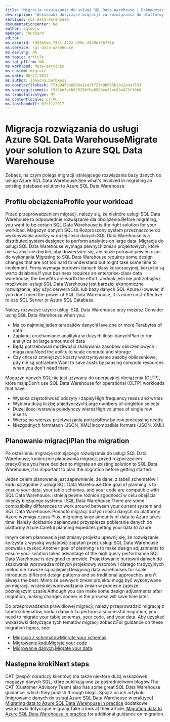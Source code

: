 ```yaml
---
title: "Migracja rozwiązania do usługi SQL Data Warehouse | Dokumentacja firmy Microsoft"
description: "Wskazówki dotyczące migracji za rozwiązania do platformy Azure SQL Data Warehouse."
services: sql-data-warehouse
documentationcenter: NA
author: sqlmojo
manager: jhubbard
editor: 
ms.assetid: 198365eb-7451-4222-b99c-d1d9ef687f1b
ms.service: sql-data-warehouse
ms.devlang: NA
ms.topic: article
ms.tgt_pltfrm: NA
ms.workload: data-services
ms.custom: migrate
ms.date: 06/27/2017
ms.author: joeyong;barbkess
ms.openlocfilehash: 771b9456e66b8a1e41f72340b695b19e2adaf793
ms.sourcegitcommit: f537befafb079256fba0529ee554c034d73f36b0
ms.translationtype: MT
ms.contentlocale: pl-PL
ms.lasthandoff: 07/11/2017
---
```

# <a name="migrate-your-solution-to-azure-sql-data-warehouse"></a><span data-ttu-id="06f0e-103">Migracja rozwiązania do usługi Azure SQL Data Warehouse</span><span class="sxs-lookup"><span data-stu-id="06f0e-103">Migrate your solution to Azure SQL Data Warehouse</span></span>
<span data-ttu-id="06f0e-104">Zobacz, na czym polega migracji istniejącego rozwiązania bazy danych do usługi Azure SQL Data Warehouse.</span><span class="sxs-lookup"><span data-stu-id="06f0e-104">See what's involved in migrating an existing database solution to Azure SQL Data Warehouse.</span></span> 

## <a name="profile-your-workload"></a><span data-ttu-id="06f0e-105">Profilu obciążenia</span><span class="sxs-lookup"><span data-stu-id="06f0e-105">Profile your workload</span></span>
<span data-ttu-id="06f0e-106">Przed przeprowadzeniem migracji, należy się, że niektóre usługi SQL Data Warehouse to odpowiednie rozwiązanie dla obciążenia.</span><span class="sxs-lookup"><span data-stu-id="06f0e-106">Before migrating, you want to be certain SQL Data Warehouse is the right solution for your workload.</span></span> <span data-ttu-id="06f0e-107">Magazyn danych SQL to Rozproszony system przeznaczone do wykonywania analizy w dużej ilości danych.</span><span class="sxs-lookup"><span data-stu-id="06f0e-107">SQL Data Warehouse is a distributed system designed to perform analytics on large data.</span></span>  <span data-ttu-id="06f0e-108">Migracja do usługi SQL Data Warehouse wymaga pewnych zmian projektowych, które nie są zbyt niezbędne, aby dowiedzieć się, ale może potrwać pewien czas do wykonania.</span><span class="sxs-lookup"><span data-stu-id="06f0e-108">Migrating to SQL Data Warehouse requires some design changes that are not too hard to understand but might take some time to implement.</span></span> <span data-ttu-id="06f0e-109">Firmy wymaga hurtowni danych klasy korporacyjnej, korzyści są warto działania.</span><span class="sxs-lookup"><span data-stu-id="06f0e-109">If your business requires an enterprise-class data warehouse, the benefits are worth the effort.</span></span> <span data-ttu-id="06f0e-110">Jednak jeśli nie potrzebujesz możliwości usługi SQL Data Warehouse jest bardziej ekonomiczne rozwiązanie, aby użyć serwera SQL lub bazy danych SQL Azure.</span><span class="sxs-lookup"><span data-stu-id="06f0e-110">However, if you don't need the power of SQL Data Warehouse, it is more cost-effective to use SQL Server or Azure SQL Database.</span></span>

<span data-ttu-id="06f0e-111">Należy rozważyć użycie usługi SQL Data Warehouse przy możesz:</span><span class="sxs-lookup"><span data-stu-id="06f0e-111">Consider using SQL Data Warehouse when you:</span></span>
- <span data-ttu-id="06f0e-112">Ma co najmniej jeden terabajtów danych</span><span class="sxs-lookup"><span data-stu-id="06f0e-112">Have one or more Terabytes of data</span></span>
- <span data-ttu-id="06f0e-113">Zaplanuj uruchamianie analityka w dużych ilości danych</span><span class="sxs-lookup"><span data-stu-id="06f0e-113">Plan to run analytics on large amounts of data</span></span>
- <span data-ttu-id="06f0e-114">Będą potrzebowali możliwości skalowania zasobów obliczeniowych i magazynu</span><span class="sxs-lookup"><span data-stu-id="06f0e-114">Need the ability to scale compute and storage</span></span> 
- <span data-ttu-id="06f0e-115">Czy chcesz zmniejszyć koszty wstrzymywanie zasoby obliczeniowe, gdy nie są potrzebne.</span><span class="sxs-lookup"><span data-stu-id="06f0e-115">Want to save costs by pausing compute resources when you don't need them.</span></span>

<span data-ttu-id="06f0e-116">Magazyn danych SQL nie jest używany do operacyjnej obciążenia (OLTP), które mają:</span><span class="sxs-lookup"><span data-stu-id="06f0e-116">Don't use SQL Data Warehouse for operational (OLTP) workloads that have:</span></span>
- <span data-ttu-id="06f0e-117">Wysoka częstotliwość odczyty i zapisy</span><span class="sxs-lookup"><span data-stu-id="06f0e-117">High frequency reads and writes</span></span>
- <span data-ttu-id="06f0e-118">Wybiera dużą liczbę pojedynczych</span><span class="sxs-lookup"><span data-stu-id="06f0e-118">Large numbers of singleton selects</span></span>
- <span data-ttu-id="06f0e-119">Dużej ilości wstawia pojedynczy wiersz</span><span class="sxs-lookup"><span data-stu-id="06f0e-119">High volumes of single row inserts</span></span>
- <span data-ttu-id="06f0e-120">Wiersz po wierszu przetwarzania potrzeb</span><span class="sxs-lookup"><span data-stu-id="06f0e-120">Row by row processing needs</span></span>
- <span data-ttu-id="06f0e-121">Niezgodnych formatach (JSON, XML)</span><span class="sxs-lookup"><span data-stu-id="06f0e-121">Incompatible formats (JSON, XML)</span></span>


## <a name="plan-the-migration"></a><span data-ttu-id="06f0e-122">Planowanie migracji</span><span class="sxs-lookup"><span data-stu-id="06f0e-122">Plan the migration</span></span>

<span data-ttu-id="06f0e-123">Po określeniu migrację istniejącego rozwiązania do usługi SQL Data Warehouse, koniecznie planowania migracji, przed rozpoczęciem pracy.</span><span class="sxs-lookup"><span data-stu-id="06f0e-123">Once you have decided to migrate an existing solution to SQL Data Warehouse, it is important to plan the migration before getting started.</span></span> 

<span data-ttu-id="06f0e-124">Jeden celem planowania jest zapewnienie, że dane, z tabeli schematów i kodu są zgodne z usługi SQL Data Warehouse.</span><span class="sxs-lookup"><span data-stu-id="06f0e-124">One goal of planning is to ensure your data, your table schemas, and your code are compatible with SQL Data Warehouse.</span></span> <span data-ttu-id="06f0e-125">Istnieją pewne różnice zgodności w celu obejścia między bieżącego systemu i SQL Data Warehouse.</span><span class="sxs-lookup"><span data-stu-id="06f0e-125">There are some compatibility differences to work around between your current system and SQL Data Warehouse.</span></span> <span data-ttu-id="06f0e-126">Ponadto migracji dużych ilości danych do platformy Azure wymaga czasu.</span><span class="sxs-lookup"><span data-stu-id="06f0e-126">Plus, migrating large amounts of data to Azure takes time.</span></span> <span data-ttu-id="06f0e-127">Należy dokładnie zaplanować przyspiesza pobieranie danych do platformy Azure.</span><span class="sxs-lookup"><span data-stu-id="06f0e-127">Careful planning expedites getting your data to Azure.</span></span> 

<span data-ttu-id="06f0e-128">Innym celem planowania jest zmiany projektu upewnij się, że rozwiązanie korzysta z wysoką wydajność zapytań przez usługi SQL Data Warehouse pozwala uzyskać.</span><span class="sxs-lookup"><span data-stu-id="06f0e-128">Another goal of planning is to make design adjustments to ensure your solution takes advantage of the high query performance SQL Data Warehouse is designed to provide.</span></span> <span data-ttu-id="06f0e-129">Projektowanie hurtowni danych do skalowania wprowadza różnych projektowy wzorców i dlatego tradycyjnych metod nie zawsze są najlepiej.</span><span class="sxs-lookup"><span data-stu-id="06f0e-129">Designing data warehouses for scale introduces different design patterns and so traditional approaches aren't always the best.</span></span> <span data-ttu-id="06f0e-130">Mimo że pewnych zmian projektu mogą być wykonywane po migracji, wcześniej wprowadzania zmian w procesie zapisze późniejszym czasie.</span><span class="sxs-lookup"><span data-stu-id="06f0e-130">Although you can make some design adjustments after migration, making changes sooner in the process will save time later.</span></span>

<span data-ttu-id="06f0e-131">Do przeprowadzenia prawidłowej migracji, należy przeprowadzić migrację z tabeli schematów, kodu i danych.</span><span class="sxs-lookup"><span data-stu-id="06f0e-131">To perform a successful migration, you need to migrate your table schemas, your code, and your data.</span></span> <span data-ttu-id="06f0e-132">Aby uzyskać wskazówki dotyczące tych tematów migracji zobacz:</span><span class="sxs-lookup"><span data-stu-id="06f0e-132">For guidance on these migration topics, see:</span></span>

-  [<span data-ttu-id="06f0e-133">Migracja z schematów</span><span class="sxs-lookup"><span data-stu-id="06f0e-133">Migrate your schemas</span></span>](sql-data-warehouse-migrate-schema.md)
-  [<span data-ttu-id="06f0e-134">Migrowanie kodu</span><span class="sxs-lookup"><span data-stu-id="06f0e-134">Migrate your code</span></span>](sql-data-warehouse-migrate-code.md)
-  <span data-ttu-id="06f0e-135">[Migrowanie danych](sql-data-warehouse-migrate-data.md).</span><span class="sxs-lookup"><span data-stu-id="06f0e-135">[Migrate your data](sql-data-warehouse-migrate-data.md).</span></span> 

<!--
## Perform the migration


## Deploy the solution


## Validate the migration

-->

## <a name="next-steps"></a><span data-ttu-id="06f0e-136">Następne kroki</span><span class="sxs-lookup"><span data-stu-id="06f0e-136">Next steps</span></span>
<span data-ttu-id="06f0e-137">CAT (zespół doradczy klientów) ma także niektóre dużą wskazówek magazyn danych SQL, które publikują one za pośrednictwem blogów.</span><span class="sxs-lookup"><span data-stu-id="06f0e-137">The CAT (Customer Advisory Team) also has some great SQL Data Warehouse guidance, which they publish through blogs.</span></span>  <span data-ttu-id="06f0e-138">Spójrz na ich artykułu [migrowanie danych do usługi Azure SQL Data Warehouse w praktyce] [ Migrating data to Azure SQL Data Warehouse in practice] dodatkowe wskazówki dotyczące migracji.</span><span class="sxs-lookup"><span data-stu-id="06f0e-138">Take a look at their article, [Migrating data to Azure SQL Data Warehouse in practice][Migrating data to Azure SQL Data Warehouse in practice] for additional guidance on migration.</span></span>

<!--Image references-->

<!--Article references-->

<!--MSDN references-->

<!--Other Web references-->
[Migrating data to Azure SQL Data Warehouse in practice]: https://blogs.msdn.microsoft.com/sqlcat/2016/08/18/migrating-data-to-azure-sql-data-warehouse-in-practice/
